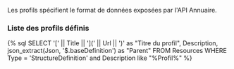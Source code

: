 Les profils spécifient le format de données exposées par l'API Annuaire.

### Liste des profils définis

{% sql SELECT '[' || Title || '](' || Url || ')' as "Titre du profil", Description, json_extract(Json, '$.baseDefinition') as "Parent" FROM Resources WHERE Type = 'StructureDefinition' and Description like "%Profil%" %}